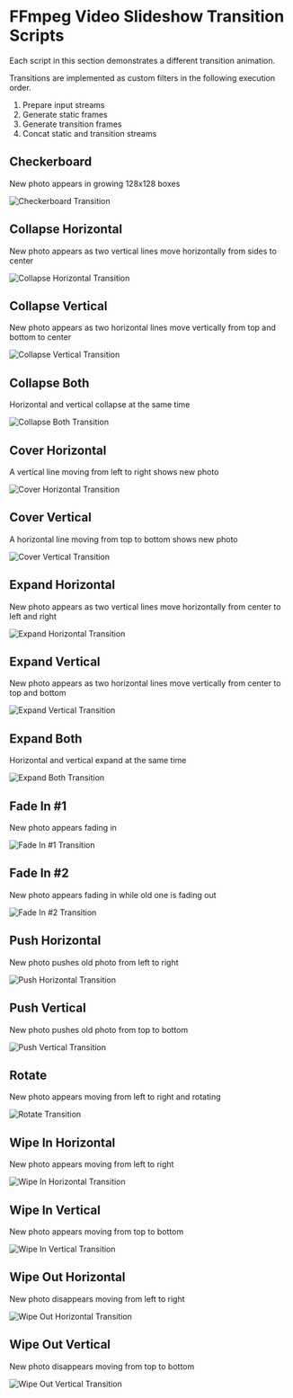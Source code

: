 # FFmpeg Video Slideshow Transition Scripts

Each script in this section demonstrates a different transition animation.

Transitions are implemented as custom filters in the following execution order.

1. Prepare input streams
2. Generate static frames
3. Generate transition frames
4. Concat static and transition streams


## Checkerboard

New photo appears in growing 128x128 boxes

![Checkerboard Transition](../docs/transition_checkerboard.gif)


## Collapse Horizontal

New photo appears as two vertical lines move horizontally from sides to center

![Collapse Horizontal Transition](../docs/transition_collapse_horizontal.gif)


## Collapse Vertical

New photo appears as two horizontal lines move vertically from top and bottom to center

![Collapse Vertical Transition](../docs/transition_collapse_vertical.gif)


## Collapse Both

Horizontal and vertical collapse at the same time

![Collapse Both Transition](../docs/transition_collapse_both.gif)


## Cover Horizontal

A vertical line moving from left to right shows new photo

![Cover Horizontal Transition](../docs/transition_cover_horizontal.gif)


## Cover Vertical

A horizontal line moving from top to bottom shows new photo

![Cover Vertical Transition](../docs/transition_cover_vertical.gif)


## Expand Horizontal

New photo appears as two vertical lines move horizontally from center to left and right

![Expand Horizontal Transition](../docs/transition_expand_horizontal.gif)


## Expand Vertical

New photo appears as two horizontal lines move vertically from center to top and bottom  

![Expand Vertical Transition](../docs/transition_expand_vertical.gif)


## Expand Both

Horizontal and vertical expand at the same time

![Expand Both Transition](../docs/transition_expand_both.gif)


## Fade In #1

New photo appears fading in

![Fade In #1 Transition](../docs/transition_fade_in_one.gif)


## Fade In #2

New photo appears fading in while old one is fading out

![Fade In #2 Transition](../docs/transition_fade_in_two.gif)


## Push Horizontal

New photo pushes old photo from left to right

![Push Horizontal Transition](../docs/transition_push_horizontal.gif)


## Push Vertical

New photo pushes old photo from top to bottom

![Push Vertical Transition](../docs/transition_push_vertical.gif)


## Rotate

New photo appears moving from left to right and rotating

![Rotate Transition](../docs/transition_rotate.gif)


## Wipe In Horizontal

New photo appears moving from left to right

![Wipe In Horizontal Transition](../docs/transition_wipe_in_horizontal.gif)


## Wipe In Vertical

New photo appears moving from top to bottom

![Wipe In Vertical Transition](../docs/transition_wipe_in_vertical.gif)


## Wipe Out Horizontal

New photo disappears moving from left to right

![Wipe Out Horizontal Transition](../docs/transition_wipe_out_horizontal.gif)


## Wipe Out Vertical

New photo disappears moving from top to bottom

![Wipe Out Vertical Transition](../docs/transition_wipe_out_vertical.gif)

